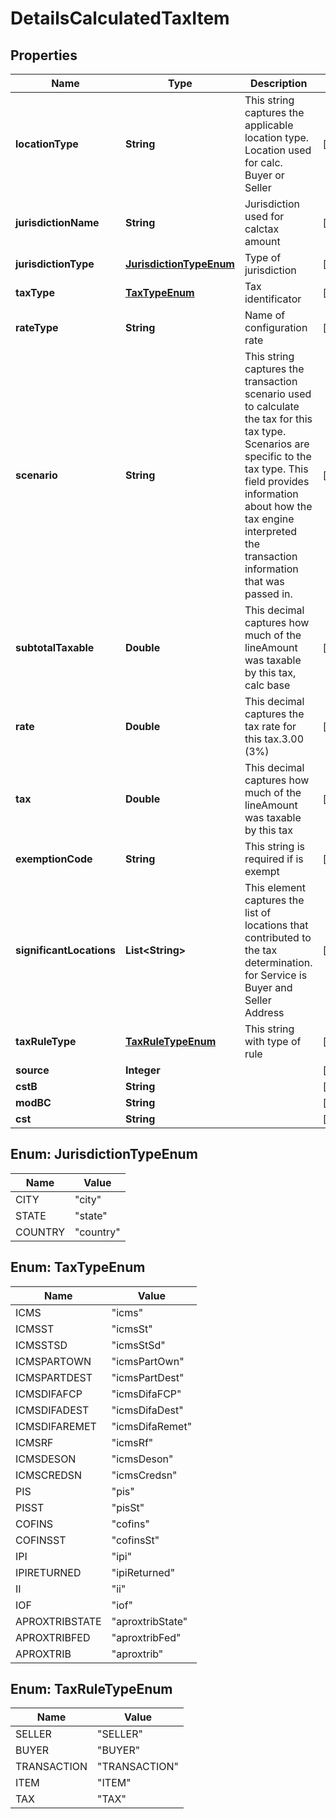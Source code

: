 
# DetailsCalculatedTaxItem

## Properties
Name | Type | Description | Notes
------------ | ------------- | ------------- | -------------
**locationType** | **String** | This string captures the applicable location type. Location used for calc. Buyer or Seller |  [optional]
**jurisdictionName** | **String** | Jurisdiction used for calctax amount |  [optional]
**jurisdictionType** | [**JurisdictionTypeEnum**](#JurisdictionTypeEnum) | Type of jurisdiction |  [optional]
**taxType** | [**TaxTypeEnum**](#TaxTypeEnum) | Tax identificator |  [optional]
**rateType** | **String** | Name of configuration rate |  [optional]
**scenario** | **String** | This string captures the transaction scenario used to calculate the tax for this tax type. Scenarios are specific to the tax type. This field provides information about how the tax engine interpreted the transaction information that was passed in. |  [optional]
**subtotalTaxable** | **Double** | This decimal captures how much of the lineAmount was taxable by this tax, calc base |  [optional]
**rate** | **Double** | This decimal captures the tax rate for this tax.3.00 (3%) |  [optional]
**tax** | **Double** | This decimal captures how much of the lineAmount was taxable by this tax |  [optional]
**exemptionCode** | **String** | This string is required if is exempt |  [optional]
**significantLocations** | **List&lt;String&gt;** | This element captures the list of locations that contributed to the tax determination. for Service is Buyer and Seller Address |  [optional]
**taxRuleType** | [**TaxRuleTypeEnum**](#TaxRuleTypeEnum) | This string with type of rule |  [optional]
**source** | **Integer** |  |  [optional]
**cstB** | **String** |  |  [optional]
**modBC** | **String** |  |  [optional]
**cst** | **String** |  |  [optional]


<a name="JurisdictionTypeEnum"></a>
## Enum: JurisdictionTypeEnum
Name | Value
---- | -----
CITY | &quot;city&quot;
STATE | &quot;state&quot;
COUNTRY | &quot;country&quot;


<a name="TaxTypeEnum"></a>
## Enum: TaxTypeEnum
Name | Value
---- | -----
ICMS | &quot;icms&quot;
ICMSST | &quot;icmsSt&quot;
ICMSSTSD | &quot;icmsStSd&quot;
ICMSPARTOWN | &quot;icmsPartOwn&quot;
ICMSPARTDEST | &quot;icmsPartDest&quot;
ICMSDIFAFCP | &quot;icmsDifaFCP&quot;
ICMSDIFADEST | &quot;icmsDifaDest&quot;
ICMSDIFAREMET | &quot;icmsDifaRemet&quot;
ICMSRF | &quot;icmsRf&quot;
ICMSDESON | &quot;icmsDeson&quot;
ICMSCREDSN | &quot;icmsCredsn&quot;
PIS | &quot;pis&quot;
PISST | &quot;pisSt&quot;
COFINS | &quot;cofins&quot;
COFINSST | &quot;cofinsSt&quot;
IPI | &quot;ipi&quot;
IPIRETURNED | &quot;ipiReturned&quot;
II | &quot;ii&quot;
IOF | &quot;iof&quot;
APROXTRIBSTATE | &quot;aproxtribState&quot;
APROXTRIBFED | &quot;aproxtribFed&quot;
APROXTRIB | &quot;aproxtrib&quot;


<a name="TaxRuleTypeEnum"></a>
## Enum: TaxRuleTypeEnum
Name | Value
---- | -----
SELLER | &quot;SELLER&quot;
BUYER | &quot;BUYER&quot;
TRANSACTION | &quot;TRANSACTION&quot;
ITEM | &quot;ITEM&quot;
TAX | &quot;TAX&quot;



